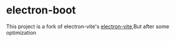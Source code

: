 # electron-boot
This project is a fork of electron-vite's [electron-vite](https://github.com/alex8088/electron-vite.git),But after some optimization
